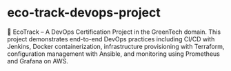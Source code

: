 # eco-track-devops-project
🌱 EcoTrack – A DevOps Certification Project in the GreenTech domain. This project demonstrates end-to-end DevOps practices including CI/CD with Jenkins, Docker containerization, infrastructure provisioning with Terraform, configuration management with Ansible, and monitoring using Prometheus and Grafana on AWS.
